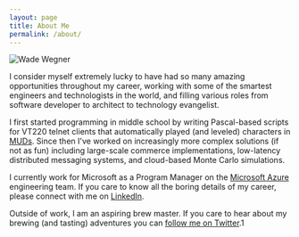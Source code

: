 ```yaml
---
layout: page
title: About Me
permalink: /about/
---
```


![Wade Wegner](https://wadewegner.blob.core.windows.net/wordpress/2011/12/CloudCoverLive.png)

I consider myself extremely lucky to have had so many amazing opportunities throughout my career, working with some of the smartest engineers and technologists in the world, and filling various roles from software developer to architect to technology evangelist.

I first started programming in middle school by writing Pascal-based scripts for VT220 telnet clients that automatically played (and leveled) characters in [MUDs](http://en.wikipedia.org/wiki/MUD). Since then I've worked on increasingly more complex solutions (if not as fun) including large-scale commerce implementations, low-latency distributed messaging systems, and cloud-based Monte Carlo simulations.

I currently work for Microsoft as a Program Manager on the [Microsoft Azure](http://www.azure.com) engineering team. If you care to know all the boring details of my career, please connect with me on [LinkedIn](http://www.linkedin.com/in/wadewegner/).

Outside of work, I am an aspiring brew master. If you care to hear about my brewing (and tasting) adventures you can [follow me on Twitter](http://twitter.com/wadewegner).1